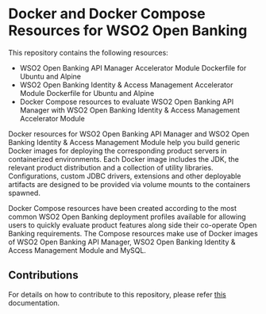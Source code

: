 # Docker and Docker Compose Resources for WSO2 Open Banking

This repository contains the following resources:

- WSO2 Open Banking API Manager Accelerator Module Dockerfile for Ubuntu and Alpine
- WSO2 Open Banking Identity & Access Management Accelerator Module Dockerfile for Ubuntu and Alpine
- Docker Compose resources to evaluate WSO2 Open Banking API Manager with WSO2 Open Banking Identity & Access Management Accelerator Module

Docker resources for WSO2 Open Banking API Manager and WSO2 Open Banking Identity & Access Management Module help you build generic Docker images for deploying the corresponding product servers in containerized environments. Each Docker image includes the JDK, the relevant product distribution and a collection of utility libraries. Configurations, custom JDBC
drivers, extensions and other deployable artifacts are designed to be provided via volume mounts to the containers spawned.

Docker Compose resources have been created according to the most common WSO2 Open Banking deployment profiles available for allowing users to quickly evaluate product features along side their co-operate Open Banking requirements. The Compose resources make use of Docker images of WSO2 Open Banking API Manager, WSO2 Open Banking Identity & Access Management Module and MySQL.

## Contributions

For details on how to contribute to this repository, please refer [this](CONTRIBUTING.md) documentation.
